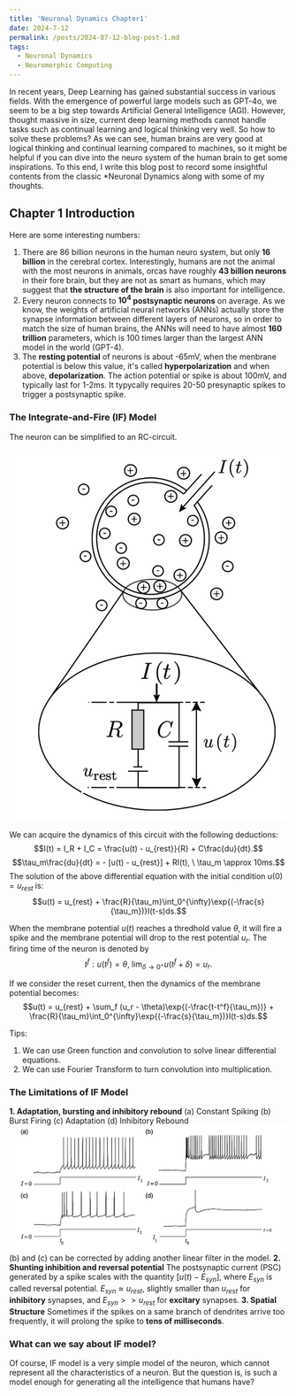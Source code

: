 ```yaml
---
title: 'Neuronal Dynamics Chapter1'
date: 2024-7-12
permalink: /posts/2024-07-12-blog-post-1.md
tags:
  - Neuronal Dynamics
  - Neuromorphic Computing
---
```


In recent years, Deep Learning has gained substantial success in various fields. With the emergence of powerful large models such as GPT-4o, we seem to be a big step towards Artificial General Intelligence (AGI). However, thought massive in size, current deep learning methods cannot handle tasks such as continual learning and logical thinking very well. So how to solve these problems? As we can see, human brains are very good at logical thinking and continual learning compared to machines, so it might be helpful if you can dive into the neuro system of the human brain to get some inspirations. To this end, I write this blog post to record some insightful contents from the classic *Neuronal Dynamics along with some of my thoughts.

## Chapter 1 Introduction

Here are some interesting numbers:
1. There are 86 billion neurons in the human neuro system, but only **16 billion** in the cerebral cortex. Interestingly, humans are not the animal with the most neurons in animals, orcas have roughly **43 billion neurons** in their fore brain, but they are not as smart as humans, which may suggest that **the structure of the brain** is also important for intelligence.
2. Every neuron connects to **$10^4$ postsynaptic neurons** on average. As we know, the weights of artificial neural networks (ANNs) actually store the synapse information between different layers of neurons, so in order to match the size of human brains, the ANNs will need to have almost **160 trillion** parameters, which is 100 times larger than the largest ANN model in the world (GPT-4).
3. The **resting potential** of neurons is about -65mV, when the menbrane potential is below this value, it's called **hyperpolarization** and when above, **depolarization**. The action potential or spike is about 100mV, and typically last for 1-2ms. It typycally requires 20-50 presynaptic spikes to trigger a postsynaptic spike. 

### The Integrate-and-Fire (IF) Model

The neuron can be simplified to an RC-circuit.

![IF Model](figures/IF_Model.png)

We can acquire the dynamics of this circuit with the following deductions:
$$I(t) = I_R + I_C = \frac{u(t) - u_{rest}}{R} + C\frac{du}{dt}.$$
$$\tau_m\frac{du}{dt} = - [u(t) - u_{rest}] + RI(t), \ \tau_m \approx 10ms.$$
The solution of the above differential equation with the initial condition $u(0) = u_{rest}$ is:
$$u(t) = u_{rest} + \frac{R}{\tau_m}\int_0^{\infty}\exp{(-\frac{s}{\tau_m})}I(t-s)ds.$$

When the membrane potential $u(t)$ reaches a thredhold value $\theta$, it will fire a spike and the membrane potential will drop to the rest potential $u_r$. The firing time of the neuron is denoted by 
$$t^f: u(t^f) = \theta, \ \lim_{\delta \rightarrow 0^+} u(t^f + \delta) = u_r.$$

If we consider the reset current, then the dynamics of the membrane potential becomes:
$$u(t) = u_{rest} + \sum_f (u_r - \theta)\exp{(-\frac{t-t^f}{\tau_m})} + \frac{R}{\tau_m}\int_0^{\infty}\exp{(-\frac{s}{\tau_m})}I(t-s)ds.$$

Tips: 
1. We can use Green function and convolution to solve linear differential equations.
2. We can use Fourier Transform to turn convolution into multiplication.

### The Limitations of IF Model
**1. Adaptation, bursting and inhibitory rebound**
    (a) Constant Spiking
    (b) Burst Firing
    (c) Adaptation
    (d) Inhibitory Rebound
![Spiking Patterns](figures/spiking_pattern.png)
(b) and (c) can be corrected by adding another linear filter in the model. 
**2. Shunting inhibition and reversal potential**
The postsynaptic current (PSC) generated by a spike scales with the quantity $[u(t) - E_{syn}]$, where $E_{syn}$ is called reversal potential. $E_{syn} \approx u_{rest}$, slightly smaller than $u_{rest}$ for **inhibitory** synapses, and $E_{syn} >> u_{rest}$ for **excitary** synapses. 
**3. Spatial Structure**
Sometimes if the spikes on a same branch of dendrites arrive too frequently, it will prolong the spike to **tens of milliseconds**.

### What can we say about IF model?
Of course, IF model is a very simple model of the neuron, which cannot represent all the characteristics of a neuron. But the question is, is such a model enough for generating all the intelligence that humans have? 
